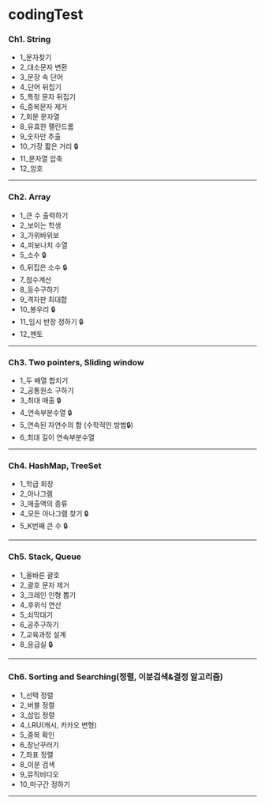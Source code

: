 # codingTest

### Ch1. String
* 1_문자찾기
* 2_대소문자 변환
* 3_문장 속 단어
* 4_단어 뒤집기
* 5_특정 문자 뒤집기
* 6_중복문자 제거
* 7_회문 문자열
* 8_유효한 팰린드롬
* 9_숫자만 추출
* 10_가장 짧은 거리 :lock:
* 11_문자열 압축
* 12_암호
***
### Ch2. Array
* 1_큰 수 출력하기
* 2_보이는 학생
* 3_가위바위보
* 4_피보나치 수열
* 5_소수 :lock:
* 6_뒤집은 소수 :lock:
* 7_점수계산
* 8_등수구하기
* 9_격자판 최대합
* 10_봉우리 :lock:
* 11_임시 반장 정하기 :lock:
* 12_멘토
***
### Ch3. Two pointers, Sliding window
* 1_두 배열 합치기
* 2_공통원소 구하기
* 3_최대 매출 :lock:
* 4_연속부분수열 :lock:
* 5_연속된 자연수의 합 (수학적인 방법:lock:)
* 6_최대 길이 연속부분수열
***
### Ch4. HashMap, TreeSet
* 1_학급 회장
* 2_아나그램
* 3_매출액의 종류
* 4_모든 아나그램 찾기 :lock:
* 5_K번째 큰 수 :lock:
***
### Ch5. Stack, Queue
* 1_올바른 괄호
* 2_괄호 문자 제거
* 3_크레인 인형 뽑기
* 4_후위식 연산
* 5_쇠막대기
* 6_공주구하기
* 7_교육과정 설계
* 8_응급실 :lock:
***
### Ch6. Sorting and Searching(정렬, 이분검색&결정 알고리즘)
* 1_선택 정렬
* 2_버블 정렬
* 3_삽입 정렬
* 4_LRU(캐시, 카카오 변형)
* 5_중복 확인
* 6_장난꾸러기
* 7_좌표 정렬
* 8_이분 검색
* 9_뮤직비디오
* 10_마구간 정하기
***

